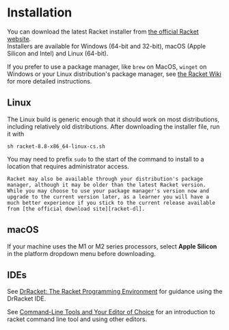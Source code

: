 # Installation

You can download the latest Racket installer from [the official Racket website][racket-dl].  
Installers are available for Windows (64-bit and 32-bit), macOS (Apple Silicon and Intel) and Linux (64-bit).

If you prefer to use a package manager, like `brew` on MacOS, `winget` on Windows or your Linux distribution's package manager, see [the Racket Wiki][racket-wiki-install] for more detailed instructions.

## Linux

The Linux build is generic enough that it should work on most distributions, including relatively old distributions.
After downloading the installer file, run it with

```shell
sh racket-8.8-x86_64-linux-cs.sh
```

You may need to prefix `sudo` to the start of the command to install to a location that requires administrator access.

~~~~exercism/caution
Racket may also be available through your distribution's package manager, although it may be older than the latest Racket version.
While you may choose to use your package manager's version now and upgrade to the current version later, as a learner you will have a much better experience if you stick to the current release available from [the official download site][racket-dl].
~~~~

## macOS

If your machine uses the M1 or M2 series processors, select **Apple Silicon** in the platform dropdown menu before downloading.

## IDEs

See [DrRacket: The Racket Programming Environment][racket-drracket] for guidance using the DrRacket IDE.

See [Command-Line Tools and Your Editor of Choice][racket-clt] for an introduction to racket command line tool and using other editors.

[racket-dl]: https://download.racket-lang.org
[racket-wiki-install]: https://github.com/racket/racket/wiki/Installing-Racket
[racket-drracket]: https://docs.racket-lang.org/drracket/index.html
[racket-clt]: https://docs.racket-lang.org/guide/other-editors.html
